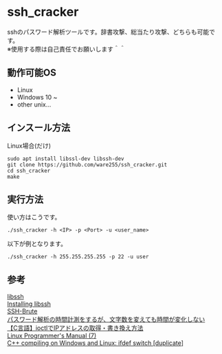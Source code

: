 # ssh_cracker
sshのパスワード解析ツールです。辞書攻撃、総当たり攻撃、どちらも可能です。<br>
※使用する際は自己責任でお願いします＾＾<br>

## 動作可能OS
* Linux
* Windows 10 ~
* other unix...

## インスール方法
Linux場合(だけ)
```
sudo apt install libssl-dev libssh-dev
git clone https://github.com/ware255/ssh_cracker.git
cd ssh_cracker
make
```

## 実行方法
使い方はこうです。
```
./ssh_cracker -h <IP> -p <Port> -u <user_name>
```
以下が例となります。<br>
```
./ssh_cracker -h 255.255.255.255 -p 22 -u user
```

## 参考
[libssh](https://www.libssh.org/)<br>
[Installing libssh](https://subscription.packtpub.com/book/web-development/9781789349863/app02/app02lvl1sec156/installing-libssh)<br>
[SSH-Brute](https://github.com/Ace-Krypton/SSH-Brute/blob/main/ssh_bruter.cpp)<br>
[パスワード解析の時間計測をするが、文字数を変えても時間が変化しない](https://teratail.com/questions/352431)<br>
[【C言語】ioctlでIPアドレスの取得・書き換え方法](https://wireless-network.net/ioctl-ip/)<br>
[Linux Programmer's Manual (7)](http://linuxjm.osdn.jp/html/LDP_man-pages/man7/netdevice.7.html)<br>
[C++ compiling on Windows and Linux: ifdef switch [duplicate]](https://stackoverflow.com/questions/6649936/c-compiling-on-windows-and-linux-ifdef-switch)<br>
